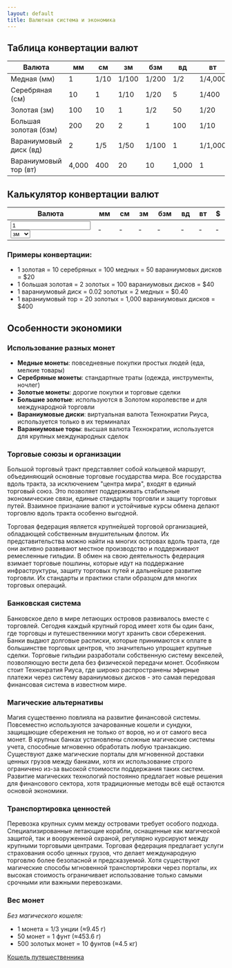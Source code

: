 ```yaml
---
layout: default
title: Валютная система и экономика
---
```


## Таблица конвертации валют

| Валюта | мм | см | зм | бзм | вд | вт | $ |
|--------|-------|------|-----|-----|-------|--------|--------|
| Медная (мм) | 1 | 1/10 | 1/100 | 1/200 | 1/2 | 1/4,000 | $0.02 |
| Серебряная (см) | 10 | 1 | 1/10 | 1/20 | 5 | 1/400 | $0.20 |
| Золотая (зм) | 100 | 10 | 1 | 1/2 | 50 | 1/20 | $20 |
| Большая золотая (бзм) | 200 | 20 | 2 | 1 | 100 | 1/10 | $40 |
| Вараниумовый диск (вд) | 2 | 1/5 | 1/50 | 1/100 | 1 | 1/1,000 | $0.40 |
| Вараниумовый тор (вт) | 4,000 | 400 | 20 | 10 | 1,000 | 1 | $400 |

## Калькулятор конвертации валют

<table>
    <thead>
        <tr>
            <th width="33%">Валюта</th>
            <th>мм</th>
            <th>см</th>
            <th>зм</th>
            <th>бзм</th>
            <th>вд</th>
            <th>вт</th>
            <th>$</th>
        </tr>
    </thead>
    <tbody>
        <tr>
            <td>
                <input class="currency-input" type="number" value="1" />
                <select class="currency-select">
                    <option value="mm">мм</option>
                    <option value="cm">см</option>
                    <option value="zm" selected>зм</option>
                    <option value="bzm">бзм</option>
                    <option value="vd">вд</option>
                    <option value="vt">вт</option>
                    <option value="usd">$</option>
                </select>
            </td>
            <td class="currency-mm">-</td>
            <td class="currency-cm">-</td>
            <td class="currency-zm">-</td>
            <td class="currency-bzm">-</td>
            <td class="currency-vd">-</td>
            <td class="currency-vt">-</td>
            <td class="currency-usd">-</td>
        </tr>
    </tbody>
</table>

### Примеры конвертации:
- 1 золотая = 10 серебряных = 100 медных = 50 вараниумовых дисков = $20
- 1 большая золотая = 2 золотых = 100 вараниумовых дисков = $40
- 1 вараниумовый диск = 0.02 золотых = 2 медных = $0.40
- 1 вараниумовый тор = 20 золотых = 1,000 вараниумовых дисков = $400

## Особенности экономики

### Использование разных монет
- **Медные монеты**: повседневные покупки простых людей (еда, мелкие товары)
- **Серебряные монеты**: стандартные траты (одежда, инструменты, ночлег)
- **Золотые монеты**: дорогие покупки и торговые сделки
- **Большие золотые**: используются в Золотом королевстве и для международной торговли
- **Вараниумовые диски**: виртуальная валюта Технократии Риуса, используется только в их терминалах
- **Вараниумовые торы**: высшая валюта Технократии, используется для крупных международных сделок

### Торговые союзы и организации

Большой торговый тракт представляет собой кольцевой маршрут, объединяющий основные торговые государства мира. Все государства вдоль тракта, за исключением "центра мира", входят в единый торговый союз. Это позволяет поддерживать стабильные экономические связи, единые стандарты торговли и защиту торговых путей. Взаимное признание валют и устойчивые курсы обмена делают торговлю вдоль тракта особенно выгодной.

Торговая федерация является крупнейшей торговой организацией, обладающей собственным внушительным флотом. Их представительства можно найти на многих островах вдоль тракта, где они активно развивают местное производство и поддерживают ремесленные гильдии. В обмен на свою деятельность федерация взимает торговые пошлины, которые идут на поддержание инфраструктуры, защиту торговых путей и дальнейшее развитие торговли. Их стандарты и практики стали образцом для многих торговых операций.

### Банковская система
Банковское дело в мире летающих островов развивалось вместе с торговлей. Сегодня каждый крупный город имеет хотя бы один банк, где торговцы и путешественники могут хранить свои сбережения. Банки выдают долговые расписки, которые принимаются к оплате в большинстве торговых центров, что значительно упрощает крупные сделки. Торговые гильдии разработали собственную систему векселей, позволяющую вести дела без физической передачи монет. Особняком стоит Технократия Риуса, где широко распространены эфирные платежи через систему вараниумовых дисков - это самая передовая финансовая система в известном мире.

### Магические альтернативы
Магия существенно повлияла на развитие финансовой системы. Повсеместно используются зачарованные кошели и сундуки, защищающие сбережения не только от воров, но и от самого веса монет. В крупных банках установлены сложные магические системы учета, способные мгновенно обработать любую транзакцию. Существуют даже магические порталы для мгновенной доставки ценных грузов между банками, хотя их использование строго ограничено из-за высокой стоимости поддержания таких систем. Развитие магических технологий постоянно предлагает новые решения для финансового сектора, хотя традиционные методы всё ещё остаются основой экономики.

### Транспортировка ценностей
Перевозка крупных сумм между островами требует особого подхода. Специализированные летающие корабли, оснащенные как магической защитой, так и вооруженной охраной, регулярно курсируют между крупными торговыми центрами. Торговая федерация предлагает услуги страхования особо ценных грузов, что делает международную торговлю более безопасной и предсказуемой. Хотя существуют магические способы мгновенной транспортировки через порталы, их высокая стоимость ограничивает использование только самыми срочными или важными перевозками.

### Вес монет
*Без магического кошеля:*
- 1 монета = 1/3 унции (≈9.45 г)
- 50 монет = 1 фунт (≈453.6 г)
- 500 золотых монет = 10 фунтов (≈4.5 кг)

[Кошель путешественника](/travelers-purse)